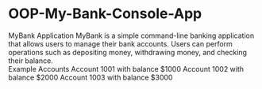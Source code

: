 # OOP-My-Bank-Console-App
 MyBank Application MyBank is a simple command-line banking application that allows users to manage their bank accounts. Users can perform operations such as depositing money, withdrawing money, and checking their balance.  
 Example Accounts 
 Account 1001 with balance $1000 
 Account 1002 with balance $2000 
 Account 1003 with balance $3000
 